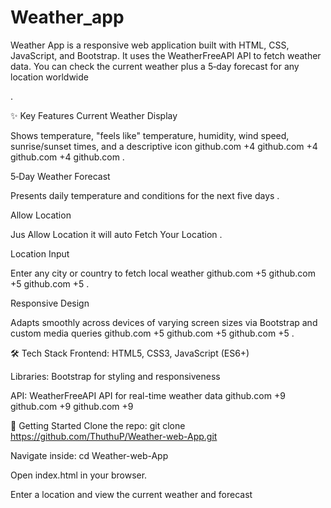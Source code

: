 # Weather_app
Weather App is a responsive web application built with HTML, CSS, JavaScript, and Bootstrap. It uses the WeatherFreeAPI API to fetch weather data. You can check the current weather plus a 5‑day forecast for any location worldwide 

.

✨ Key Features
Current Weather Display

Shows temperature, "feels like" temperature, humidity, wind speed, sunrise/sunset times, and a descriptive icon 
github.com
+4
github.com
+4
github.com
+4
github.com
.

5‑Day Weather Forecast

Presents daily temperature and conditions for the next five days .

Allow Location

Jus Allow Location it will auto Fetch Your Location
.

Location Input

Enter any city or country to fetch local weather 
github.com
+5
github.com
+5
github.com
+5
.

Responsive Design

Adapts smoothly across devices of varying screen sizes via Bootstrap and custom media queries 
github.com
+5
github.com
+5
github.com
+5
.

🛠️ Tech Stack
Frontend: HTML5, CSS3, JavaScript (ES6+)

Libraries: Bootstrap for styling and responsiveness

API: WeatherFreeAPI API for real-time weather data 
github.com
+9
github.com
+9
github.com
+9

🚀 Getting Started
Clone the repo:
git clone https://github.com/ThuthuP/Weather-web-App.git

Navigate inside:
cd Weather-web-App

Open index.html in your browser.

Enter a location and view the current weather and forecast 
